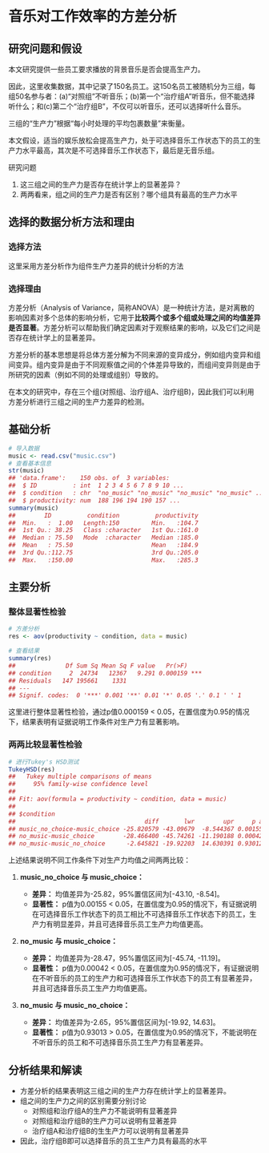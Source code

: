 # 音乐对工作效率的方差分析

## 研究问题和假设
本文研究提供一些员工要求播放的背景音乐是否会提高生产力。

因此，这里收集数据，其中记录了150名员工。这150名员工被随机分为三组，每组50名参与者：(a)“对照组”不听音乐；(b)第一个“治疗组A”听音乐，但不能选择听什么；和(c)第二个“治疗组B”，不仅可以听音乐，还可以选择听什么音乐。

三组的“生产力”根据“每小时处理的平均包裹数量”来衡量。

本文假设，适当的娱乐放松会提高生产力，处于可选择音乐工作状态下的员工的生产力水平最高，其次是不可选择音乐工作状态下，最后是无音乐组。

研究问题
1. 这三组之间的生产力是否存在统计学上的显著差异？
2. 两两看来，组之间的生产力是否有区别？哪个组具有最高的生产力水平

## 选择的数据分析方法和理由
### 选择方法
这里采用方差分析作为组件生产力差异的统计分析的方法

### 选择理由
方差分析（Analysis of Variance，简称ANOVA）是一种统计方法，是对离散的影响因素对多个总体的影响分析，它用于**比较两个或多个组或处理之间的均值差异是否显著**。方差分析可以帮助我们确定因素对于观察结果的影响，以及它们之间是否存在统计学上的显著差异。

方差分析的基本思想是将总体方差分解为不同来源的变异成分，例如组内变异和组间变异。组内变异是由于不同观察值之间的个体差异导致的，而组间变异则是由于所研究的因素（例如不同的处理或组别）导致的。

在本文的研究中，存在三个组(对照组、治疗组A、治疗组B)，因此我们可以利用方差分析进行三组之间的生产力差异的检测。

## 基础分析
```r
# 导入数据
music <- read.csv("music.csv")
# 查看基本信息
str(music)
## 'data.frame':    150 obs. of  3 variables:
##  $ ID          : int  1 2 3 4 5 6 7 8 9 10 ...
##  $ condition   : chr  "no_music" "no_music" "no_music" "no_music" ...
##  $ productivity: num  188 196 194 190 157 ...
summary(music)
##        ID          condition          productivity  
##  Min.   :  1.00   Length:150         Min.   :104.7  
##  1st Qu.: 38.25   Class :character   1st Qu.:161.0  
##  Median : 75.50   Mode  :character   Median :185.0  
##  Mean   : 75.50                      Mean   :184.9  
##  3rd Qu.:112.75                      3rd Qu.:205.0  
##  Max.   :150.00                      Max.   :285.3
```


## 主要分析
### 整体显著性检验
```r
# 方差分析
res <- aov(productivity ~ condition, data = music)

# 查看结果
summary(res)
##              Df Sum Sq Mean Sq F value   Pr(>F)    
## condition     2  24734   12367   9.291 0.000159 ***
## Residuals   147 195661    1331                     
## ---
## Signif. codes:  0 '***' 0.001 '**' 0.01 '*' 0.05 '.' 0.1 ' ' 1
```
这里进行整体显著性检验，通过p值0.000159 < 0.05，在置信度为0.95的情况下，结果表明有证据说明工作条件对生产力有显著影响。

### 两两比较显著性检验
```r
# 进行Tukey's HSD测试
TukeyHSD(res)
##   Tukey multiple comparisons of means
##     95% family-wise confidence level
## 
## Fit: aov(formula = productivity ~ condition, data = music)
## 
## $condition
##                                    diff       lwr        upr     p adj
## music_no_choice-music_choice -25.820579 -43.09679  -8.544367 0.0015539
## no_music-music_choice        -28.466400 -45.74261 -11.190188 0.0004246
## no_music-music_no_choice      -2.645821 -19.92203  14.630391 0.9301260
```
上述结果说明不同工作条件下对生产力均值之间两两比较：

1. **music_no_choice 与 music_choice：**
   - **差异：** 均值差异为-25.82，95%置信区间为[-43.10, -8.54]。
   - **显著性：** p值为0.00155 < 0.05，在置信度为0.95的情况下，有证据说明在可选择音乐工作状态下的员工相比不可选择音乐工作状态下的员工，生产力有明显差异，并且可选择音乐员工生产力均值更高。

2. **no_music 与 music_choice：**
   - **差异：** 均值差异为-28.47，95%置信区间为[-45.74, -11.19]。
   - **显著性：** p值为0.00042 < 0.05，在置信度为0.95的情况下，有证据说明在不听音乐的员工的生产力和可选择音乐工作状态下的员工有显著差异，并且可选择音乐员工生产力均值更高。

3. **no_music 与 music_no_choice：**
   - **差异：** 均值差异为-2.65，95%置信区间为[-19.92, 14.63]。
   - **显著性：** p值为0.93013 > 0.05，在置信度为0.95的情况下，不能说明在不听音乐的员工和不可选择音乐员工生产力有显著差异。

## 分析结果和解读
- 方差分析的结果表明这三组之间的生产力存在统计学上的显著差异。
- 组之间的生产力之间的区别需要分别讨论
  - 对照组和治疗组A的生产力不能说明有显著差异
  - 对照组和治疗组B的生产力可以说明有显著差异
  - 治疗组A和治疗组B的生生产力可以说明有显著差异
- 因此，治疗组B即可以选择音乐的员工生产力具有最高的水平
